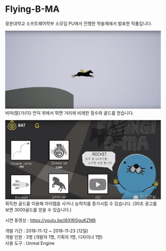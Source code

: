 # Flying-B-MA
광운대학교 소프트웨어학부 소모임 PU에서 진행한 학술제에서 발표한 작품입니다.



![날아라 비마 이미지](img1.PNG)
비마(말)가(이) 언덕 위에서 뛰면 거리에 비례한 점수와 골드를 얻습니다.


![상점 이미지](img2.PNG)
획득한 골드를 이용해 아이템을 사거나 능력치를 증가시킬 수 있습니다.  (30초 광고를 보면 3000골드를 얻을 수 있습니다.)


시연 동영상 : https://youtu.be/i6XWGguKZM8


개발 기간 : 2018-11-12 ~ 2018-11-23 (12일) <br>
개발 인원 : 3명 (개발자 1명, 기획자 1명, 디자이너 1명)  <br>
사용 도구 : Unreal Engine
